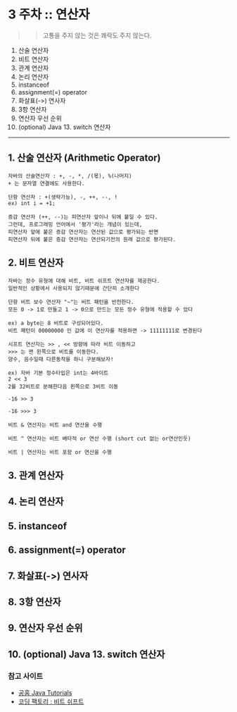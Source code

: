 # 3 주차 :: 연산자

> > 고통을 주지 않는 것은 쾌락도 주지 않는다.

1. 산술 연산자
2. 비트 연산자
3. 관계 연산자
4. 논리 연산자
5. instanceof
6. assignment(=) operator
7. 화살표(->) 연사자
8. 3항 연산자
9. 연산자 우선 순위
10. (optional) Java 13. switch 연산자

---

## 1. 산술 연산자 (Arithmetic Operator)
    자바의 산술연산자 : +, -, *, /(몫), %(나머지)
    + 는 문자열 연결에도 사용한다.

    단항 연산자 : +(생략가능), -, ++, --, !
    ex) int i = +1;
    
    증감 연산자 (++, --)는 피연산자 앞이나 뒤에 붙일 수 있다.
    그런데, 프로그래밍 언어에서 '평가'라는 개념이 있는데,
    피연산자 앞에 붙은 증감 연산자는 연산된 값으로 평가되는 반면 
    피연산자 뒤에 붙은 증감 연산자는 연산되기전의 원래 값으로 평가된다. 

## 2. 비트 연산자
    자바는 정수 유형에 대해 비트, 비트 쉬프트 연산자를 제공한다. 
    일반적인 상황에서 사용되지 않기때문에 간단히 소개한다

    단항 비트 보수 연산자 "~"는 비트 패턴을 반전한다.
    모든 0 -> 1로 만들고 1 -> 0으로 만드는 모든 정수 유형에 적용할 수 았다
    
    ex) a byte는 8 비트로 구성되어있다. 
    비트 패턴이 00000000 인 값에 이 연산자를 적용하면 -> 11111111로 변경된다

    시프트 연산자는 >> , << 방향에 따라 비트 이동하고  
    >>> 는 맨 왼쪽으로 비트를 이동한다. 
    양수, 음수일때 다른동작을 하니 구분해보자!
    
    ex) 자바 기본 정수타입은 int는 4바이트
    2 << 3 
    2를 32비트로 분해한다음 왼쪽으로 3비트 이동

    -16 >> 3

    -16 >>> 3

    비트 & 연산자는 비트 and 연산을 수행

    비트 ^ 연산자는 비트 배타적 or 연산 수행 (short cut 없는 or연산인듯)

    비트 | 연산자는 비트 포함 or 연산을 수행

## 3. 관계 연산자
## 4. 논리 연산자
## 5. instanceof
## 6. assignment(=) operator
## 7. 화살표(->) 연사자
## 8. 3항 연산자
## 9. 연산자 우선 순위
## 10. (optional) Java 13. switch 연산자

### 참고 사이트
- [공홈 Java Tutorials](https://docs.oracle.com/javase/tutorial/java/nutsandbolts/datatypes.html)
- [코딩 팩토리 : 비트 쉬프트](https://coding-factory.tistory.com/521)